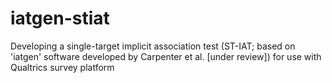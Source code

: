 # iatgen-stiat
Developing a single-target implicit association test (ST-IAT; based on 'iatgen' software developed by Carpenter et al. [under review]) for use with Qualtrics survey platform
